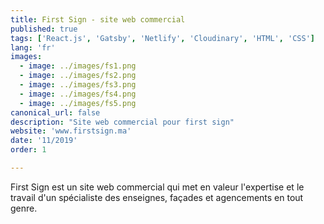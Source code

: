 ```yaml
---
title: First Sign - site web commercial
published: true
tags: ['React.js', 'Gatsby', 'Netlify', 'Cloudinary', 'HTML', 'CSS']
lang: 'fr'
images:
  - image: ../images/fs1.png
  - image: ../images/fs2.png
  - image: ../images/fs3.png
  - image: ../images/fs4.png
  - image: ../images/fs5.png
canonical_url: false
description: "Site web commercial pour first sign"
website: 'www.firstsign.ma'
date: '11/2019'
order: 1

---
```


First Sign est un site web commercial qui met en valeur l'expertise et le travail d'un spécialiste des enseignes, façades et agencements en tout genre.



